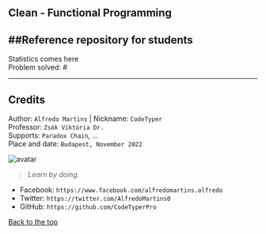 Clean - Functional Programming
----
##Reference repository for students
---
Statistics comes here<br>
Problem solved: #<br>

----

## Credits
Author: `Alfredo Martins` | Nickname: `CodeTyper` <br>
Professor: `Zsók Viktória Dr.` <br>
Supports: `Paradox Chain`, ... <br>
Place and date: `Budapest, November 2022` <br>

![avatar](https://images.weserv.nl/?url=https://user-images.githubusercontent.com/34483729/163725648-9eed2057-4502-4af5-bcff-643925695e31.jpg?v=4&h=100&w=100&fit=cover&mask=circle&maxage=7d
)

> _Learn by doing._

- Facebook: `https://www.facebook.com/alfredomartins.alfredo`
- Twitter: `https://twitter.com/AlfredoMartins0`
- GitHub: `https://github.com/CodeTyperPro`

[Back to the top](#table-content)
